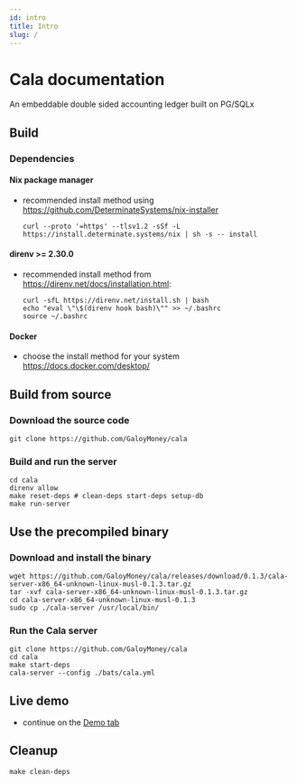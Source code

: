 ```yaml
---
id: intro
title: Intro
slug: /
---
```


# Cala documentation

An embeddable double sided accounting ledger built on PG/SQLx

## Build

### Dependencies
#### Nix package manager
* recommended install method using https://github.com/DeterminateSystems/nix-installer
  ```
  curl --proto '=https' --tlsv1.2 -sSf -L https://install.determinate.systems/nix | sh -s -- install
  ```

#### direnv >= 2.30.0
* recommended install method from https://direnv.net/docs/installation.html:
  ```
  curl -sfL https://direnv.net/install.sh | bash
  echo "eval \"\$(direnv hook bash)\"" >> ~/.bashrc
  source ~/.bashrc
  ```

#### Docker
* choose the install method for your system https://docs.docker.com/desktop/

## Build from source
### Download the source code
```
git clone https://github.com/GaloyMoney/cala
```
### Build and run the server
```
cd cala
direnv allow
make reset-deps # clean-deps start-deps setup-db
make run-server
```

## Use the precompiled binary
### Download and install the binary
```
wget https://github.com/GaloyMoney/cala/releases/download/0.1.3/cala-server-x86_64-unknown-linux-musl-0.1.3.tar.gz
tar -xvf cala-server-x86_64-unknown-linux-musl-0.1.3.tar.gz
cd cala-server-x86_64-unknown-linux-musl-0.1.3
sudo cp ./cala-server /usr/local/bin/
```

### Run the Cala server
```
git clone https://github.com/GaloyMoney/cala
cd cala
make start-deps
cala-server --config ./bats/cala.yml
```

## Live demo
* continue on the [Demo tab](/demo/journalcreate)

## Cleanup
```
make clean-deps
```
